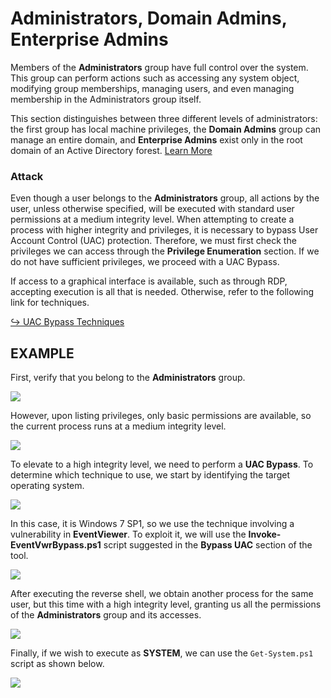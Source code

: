 # Administrators, Domain Admins, Enterprise Admins

Members of the **Administrators** group have full control over the system. This group can perform actions such as accessing any system object, modifying group memberships, managing users, and even managing membership in the Administrators group itself.

This section distinguishes between three different levels of administrators: the first group has local machine privileges, the **Domain Admins** group can manage an entire domain, and **Enterprise Admins** exist only in the root domain of an Active Directory forest. [Learn More](https://learn.microsoft.com/en-us/windows-server/identity/ad-ds/manage/understand-security-groups#administrators)

### Attack

Even though a user belongs to the **Administrators** group, all actions by the user, unless otherwise specified, will be executed with standard user permissions at a medium integrity level. When attempting to create a process with higher integrity and privileges, it is necessary to bypass User Account Control (UAC) protection. Therefore, we must first check the privileges we can access through the **Privilege Enumeration** section. If we do not have sufficient privileges, we proceed with a UAC Bypass.

If access to a graphical interface is available, such as through RDP, accepting execution is all that is needed. Otherwise, refer to the following link for techniques.

[↪ UAC Bypass Techniques](https://daniel10barredo.github.io/PrivEscAssist_Windows/#info/UAC)

## EXAMPLE

First, verify that you belong to the **Administrators** group.

![](https://daniel10barredo.github.io/PrivEscAssist_Windows/media/imag/groups/Admin_1.png)

However, upon listing privileges, only basic permissions are available, so the current process runs at a medium integrity level.

![](https://daniel10barredo.github.io/PrivEscAssist_Windows/media/imag/groups/Admin_2.png)

To elevate to a high integrity level, we need to perform a **UAC Bypass**. To determine which technique to use, we start by identifying the target operating system.

![](https://daniel10barredo.github.io/PrivEscAssist_Windows/media/imag/groups/Admin_3.png)

In this case, it is Windows 7 SP1, so we use the technique involving a vulnerability in **EventViewer**. To exploit it, we will use the **Invoke-EventVwrBypass.ps1** script suggested in the **Bypass UAC** section of the tool.

![](https://daniel10barredo.github.io/PrivEscAssist_Windows/media/imag/groups/Admin_4.png)

After executing the reverse shell, we obtain another process for the same user, but this time with a high integrity level, granting us all the permissions of the **Administrators** group and its accesses.

![](https://daniel10barredo.github.io/PrivEscAssist_Windows/media/imag/groups/Admin_5.png)

Finally, if we wish to execute as **SYSTEM**, we can use the `Get-System.ps1` script as shown below.

![](https://daniel10barredo.github.io/PrivEscAssist_Windows/media/imag/groups/Admin_6.png)
